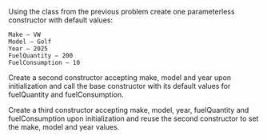Using the class from the previous problem create one parameterless constructor with default values:

	Make – VW
	Model – Golf
	Year – 2025
	FuelQuantity – 200
	FuelConsumption – 10

Create a second constructor accepting make, model and year upon initialization and call the base constructor with its default values for fuelQuantity and fuelConsumption.

Create a third constructor accepting make, model, year, fuelQuantity and fuelConsumption upon initialization and reuse the second constructor to set the make, model and year values.
